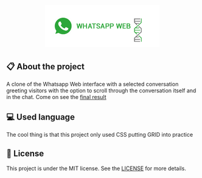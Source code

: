 
<h1 align="center">
    <img src="./images/icon-repo-whatsapp.png" alt="Whatsapp Web Clone by Jhony Walker" width="300px" />
</h1>

## :clipboard: About the project

A clone of the Whatsapp Web interface with a selected conversation greeting visitors with the option to scroll through the conversation itself and in the chat. Come on see the [final result](https://jhonywalker-pixel.github.io/whatsapp-simple-clone/)

## :computer: Used language

The cool thing is that this project only used CSS putting GRID into practice

## :book: License

This project is under the MIT license. See the [LICENSE](LICENSE.md) for more details.

